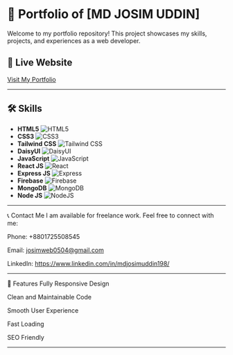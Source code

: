 # 💼 Portfolio of [MD JOSIM UDDIN]

Welcome to my portfolio repository! This project showcases my skills, projects, and experiences as a web developer.

## 🚀 Live Website

[Visit My Portfolio](https://josimuddin198.vercel.app/)

---

## 🛠️ Skills

- **HTML5** ![HTML5](https://img.shields.io/badge/HTML5-E34F26?style=flat&logo=html5&logoColor=white)
- **CSS3** ![CSS3](https://img.shields.io/badge/CSS3-1572B6?style=flat&logo=css3&logoColor=white)
- **Tailwind CSS** ![Tailwind CSS](https://img.shields.io/badge/Tailwind-38B2AC?style=flat&logo=tailwind-css&logoColor=white)
- **DaisyUI** ![DaisyUI](https://img.shields.io/badge/DaisyUI-FF69B4?style=flat&logo=daisyui&logoColor=white)
- **JavaScript** ![JavaScript](https://img.shields.io/badge/JavaScript-F7DF1E?style=flat&logo=javascript&logoColor=black)
- **React JS** ![React](https://img.shields.io/badge/React-61DAFB?style=flat&logo=react&logoColor=black)
- **Express JS** ![Express](https://img.shields.io/badge/Express-000000?style=flat&logo=express&logoColor=white)
- **Firebase** ![Firebase](https://img.shields.io/badge/Firebase-FFCA28?style=flat&logo=firebase&logoColor=black)
- **MongoDB** ![MongoDB](https://img.shields.io/badge/MongoDB-47A248?style=flat&logo=mongodb&logoColor=white)
- **Node JS** ![NodeJS](https://img.shields.io/badge/Node.js-339933?style=flat&logo=nodedotjs&logoColor=white)

---

📞 Contact Me
I am available for freelance work. Feel free to connect with me:

Phone: +8801725508545

Email: josimweb0504@gmail.com

LinkedIn: https://www.linkedin.com/in/mdjosimuddin198/

---

📌 Features
Fully Responsive Design

Clean and Maintainable Code

Smooth User Experience

Fast Loading

SEO Friendly

---
